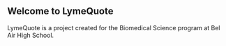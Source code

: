 ## Welcome to LymeQuote

LymeQuote is a project created for the Biomedical Science program at Bel Air High School.
<script type="module" src="index.js"></script>